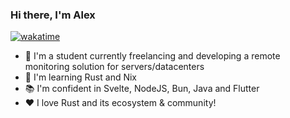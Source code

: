 ### Hi there, I'm Alex
[![wakatime](https://wakatime.com/badge/user/126d311a-f067-41b9-8aaa-d8536caded18.svg)](https://wakatime.com/@126d311a-f067-41b9-8aaa-d8536caded18)
- 🤖 I'm a student currently freelancing and developing a remote monitoring solution for servers/datacenters
- 🌱 I'm learning Rust and Nix
- 📚 I'm confident in Svelte, NodeJS, Bun, Java and Flutter
- ❤️ I love Rust and its ecosystem & community!
